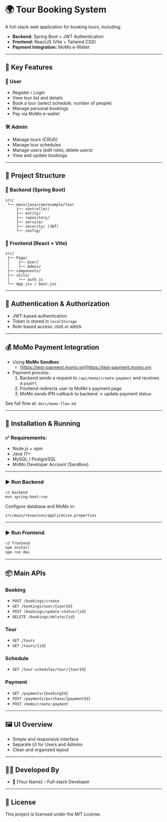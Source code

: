 
# 🌍 Tour Booking System

A full-stack web application for booking tours, including:
- **Backend:** Spring Boot + JWT Authentication
- **Frontend:** ReactJS (Vite + Tailwind CSS)
- **Payment Integration:** MoMo e-Wallet

---

## 🚀 Key Features

### 👥 User
- Register / Login
- View tour list and details
- Book a tour (select schedule, number of people)
- Manage personal bookings
- Pay via MoMo e-wallet

### 🛠️ Admin
- Manage tours (CRUD)
- Manage tour schedules
- Manage users (edit roles, delete users)
- View and update bookings

---

## 🧱 Project Structure

### 🔹 Backend (Spring Boot)
```
src/
 └── main/java/com/example/tour
     ├── controller/
     ├── entity/
     ├── repository/
     ├── service/
     ├── security/ (JWT)
     └── config/
```

### 🔹 Frontend (React + Vite)
```
src/
 ├── Page/
 │    ├── User/
 │    ├── Admin/
 ├── components/
 ├── utils/
 │    └── auth.js
 └── App.jsx / main.jsx
```

---

## 🔐 Authentication & Authorization

- JWT-based authentication
- Token is stored in `localStorage`
- Role-based access: `USER` or `ADMIN`

---

## 💰 MoMo Payment Integration

- Using **MoMo Sandbox**:
  - [https://test-payment.momo.vn](https://test-payment.momo.vn)
- Payment process:
  1. Backend sends a request to `/api/momo/create-payment` and receives a `payUrl`
  2. Frontend redirects user to MoMo's payment page
  3. MoMo sends IPN callback to backend → update payment status

See full flow at: `docs/momo-flow.md`

---

## 🔧 Installation & Running

### ✅ Requirements:
- Node.js + npm
- Java 17+
- MySQL / PostgreSQL
- MoMo Developer Account (Sandbox)

---

### ▶️ Run Backend
```bash
cd backend
mvn spring-boot:run
```

Configure database and MoMo in:
```properties
src/main/resources/application.properties
```

---

### ▶️ Run Frontend
```bash
cd frontend
npm install
npm run dev
```

---

## 📦 Main APIs

### Booking
- `POST /bookings/create`
- `GET /bookings/user/{userId}`
- `POST /bookings/update-status/{id}`
- `DELETE /bookings/delete/{id}`

### Tour
- `GET /tours`
- `GET /tours/{id}`

### Schedule
- `GET /tour-schedules/tour/{tourId}`

### Payment
- `GET /payments/{bookingId}`
- `POST /payments/purchase/{paymentId}`
- `POST /momo/create-payment`

---

## 🖼️ UI Overview

- Simple and responsive interface
- Separate UI for Users and Admins
- Clean and organized layout

---

## 👨‍💻 Developed By

- 🚀 [Your Name] – Full-stack Developer

---

## 📄 License

This project is licensed under the MIT License.
